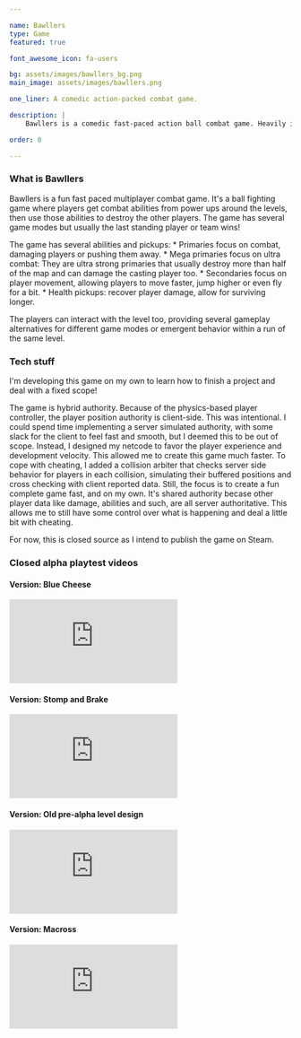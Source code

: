 ```yaml
---

name: Bawllers
type: Game
featured: true

font_awesome_icon: fa-users

bg: assets/images/bawllers_bg.png
main_image: assets/images/bawllers.png

one_liner: A comedic action-packed combat game.

description: |
    Bawllers is a comedic fast-paced action ball combat game. Heavily inspired by Mario Kart, Smash Bros, Golf with Friends and even Team Fortress 2, it is a fun oriented game!

order: 0

---
```


### What is Bawllers

Bawllers is a fun fast paced multiplayer combat game. It's a ball fighting game where players get combat abilities from power ups around the levels, then use those abilities to destroy the other players.
The game has several game modes but usually the last standing player or team wins!

The game has several abilities and pickups: 
    * Primaries focus on combat, damaging players or pushing them away.
    * Mega primaries focus on ultra combat: They are ultra strong primaries that usually destroy more than half of the map and can damage the casting player too.
    * Secondaries focus on player movement, allowing players to move faster, jump higher or even fly for a bit.
    * Health pickups: recover player damage, allow for surviving longer.

The players can interact with the level too, providing several gameplay alternatives for different game modes or emergent behavior within a run of the same level.

### Tech stuff

I'm developing this game on my own to learn how to finish a project and deal with a fixed scope!

The game is hybrid authority. Because of the physics-based player controller, the player position authority is client-side. This was intentional. I could spend time implementing a server simulated authority,
with some slack for the client to feel fast and smooth, but I deemed this to be out of scope. Instead, I designed my netcode to favor the player experience and development velocity. This allowed me to create this game much faster.
To cope with cheating, I added a collision arbiter that checks server side behavior for players in each collision, simulating their buffered positions and cross checking with client reported data.
Still, the focus is to create a fun complete game fast, and on my own. It's shared authority becase other player data like damage, abilities and such, are all server authoritative. This allows me to still have some control over what
is happening and deal a little bit with cheating.

For now, this is closed source as I intend to publish the game on Steam.

### Closed alpha playtest videos

#### Version: Blue Cheese

<div class="video-container">
    <iframe class="video" src="https://www.youtube.com/watch?v=nt9QncL-Cd8" frameborder="0" allowfullscreen></iframe>
</div>
<p></p>

#### Version: Stomp and Brake

<div class="video-container">
    <iframe class="video" src="https://www.youtube.com/watch?v=Krqz8MaeOC4" frameborder="0" allowfullscreen></iframe>
</div>
<p></p>

#### Version: Old pre-alpha level design

<div class="video-container">
    <iframe class="video" src="https://www.youtube.com/watch?v=c8CTHWjEq7w4" frameborder="0" allowfullscreen></iframe>
</div>
<p></p>

#### Version: Macross

<div class="video-container">
    <iframe class="video" src="https://www.youtube.com/watch?v=tnz6hXff5dA" frameborder="0" allowfullscreen></iframe>
</div>
<p></p>
